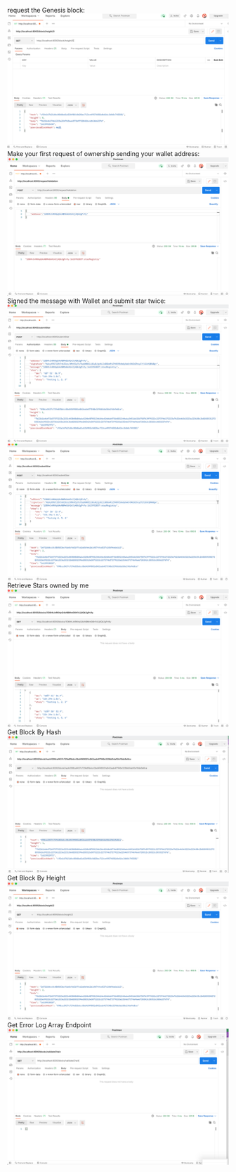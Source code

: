 request the Genesis block:
    ![Request: http://localhost:8000/block/height/0](./screenshots/get_genesis_block.png)
Make your first request of ownership sending your wallet address:
    ![Request: http://localhost:8000/requestValidation ](./screenshots/post_request_validation.png)
Signed the message with Wallet and submit star twice:
     ![Request: http://localhost:8000/submitstar](./screenshots/submit_star_1.png)
     ![Request: http://localhost:8000/submitstar](./screenshots/submit_star_2.png)
Retrieve Stars owned by me
    ![Request: http://localhost:8000/blocks/:address](./screenshots/get_stars_by_address.png)
Get Block By Hash
    ![Request: http://localhost:8000/block/hash/:hash](./screenshots/get_block_by_hash.png)
Get Block By Height
    ![Request: http://localhost:8000/block/height/:height](./screenshots/get_block_by_height.png)
Get Error Log Array Endpoint
    ![Request: http://localhost:8000/blocks/validateChain](./screenshots/get_error_log_endpoint.png)